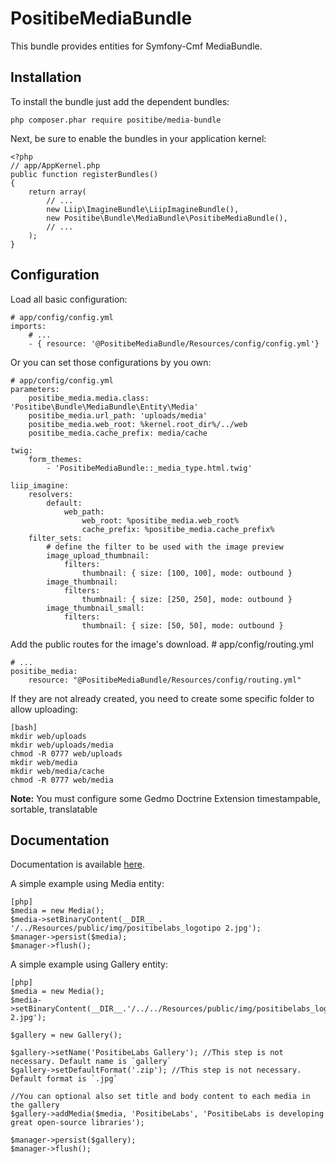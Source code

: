 PositibeMediaBundle
===================

This bundle provides entities for Symfony-Cmf MediaBundle.

Installation
------------

To install the bundle just add the dependent bundles:

    php composer.phar require positibe/media-bundle

Next, be sure to enable the bundles in your application kernel:

    <?php
    // app/AppKernel.php
    public function registerBundles()
    {
        return array(
            // ...
            new Liip\ImagineBundle\LiipImagineBundle(),
            new Positibe\Bundle\MediaBundle\PositibeMediaBundle(),
            // ...
        );
    }

Configuration
-------------

Load all basic configuration:

    # app/config/config.yml
    imports:
        # ...
        - { resource: '@PositibeMediaBundle/Resources/config/config.yml'}

Or you can set those configurations by you own:

    # app/config/config.yml
    parameters:
        positibe_media.media.class: 'Positibe\Bundle\MediaBundle\Entity\Media'
        positibe_media.url_path: 'uploads/media'
        positibe_media.web_root: %kernel.root_dir%/../web
        positibe_media.cache_prefix: media/cache

    twig:
        form_themes:
            - 'PositibeMediaBundle::_media_type.html.twig'

    liip_imagine:
        resolvers:
            default:
                web_path:
                    web_root: %positibe_media.web_root%
                    cache_prefix: %positibe_media.cache_prefix%
        filter_sets:
            # define the filter to be used with the image preview
            image_upload_thumbnail:
                filters:
                    thumbnail: { size: [100, 100], mode: outbound }
            image_thumbnail:
                filters:
                    thumbnail: { size: [250, 250], mode: outbound }
            image_thumbnail_small:
                filters:
                    thumbnail: { size: [50, 50], mode: outbound }

Add the public routes for the image's download.
    # app/config/routing.yml

    # ...
    positibe_media:
        resource: "@PositibeMediaBundle/Resources/config/routing.yml"

If they are not already created, you need to create some specific folder to allow uploading:

    [bash]
    mkdir web/uploads
    mkdir web/uploads/media
    chmod -R 0777 web/uploads
    mkdir web/media
    mkdir web/media/cache
    chmod -R 0777 web/media

**Note:** You must configure some Gedmo Doctrine Extension timestampable, sortable, translatable

Documentation
-------------

Documentation is available [here](Resources/doc/index.rst).

A simple example using Media entity:

    [php]
    $media = new Media();
    $media->setBinaryContent(__DIR__ . '/../Resources/public/img/positibelabs_logotipo 2.jpg');
    $manager->persist($media);
    $manager->flush();

A simple example using Gallery entity:

    [php]
    $media = new Media();
    $media->setBinaryContent(__DIR__.'/../../Resources/public/img/positibelabs_logotipo 2.jpg');

    $gallery = new Gallery();

    $gallery->setName('PositibeLabs Gallery'); //This step is not necessary. Default name is `gallery`
    $gallery->setDefaultFormat('.zip'); //This step is not necessary. Default format is `.jpg`

    //You can optional also set title and body content to each media in the gallery
    $gallery->addMedia($media, 'PositibeLabs', 'PositibeLabs is developing great open-source libraries');

    $manager->persist($gallery);
    $manager->flush();

